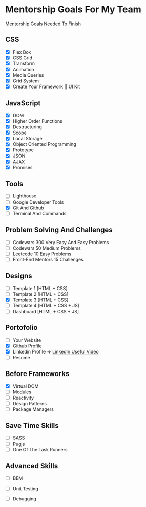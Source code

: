 # Mentorship Goals For My Team

Mentorship Goals Needed To Finish

## CSS

- [x] Flex Box
- [x] CSS Grid
- [x] Transform
- [x] Animation
- [x] Media Queries
- [x] Grid System
- [x] Create Your Framework || UI Kit

## JavaScript

- [x] DOM
- [x] Higher Order Functions
- [x] Destructuring
- [x] Scope
- [x] Local Storage
- [x] Object Oriented Programming
- [x] Prototype
- [x] JSON
- [x] AJAX
- [x] Promises

## Tools 

- [ ] Lighthouse
- [ ] Google Developer Tools
- [x] Git And Github
- [ ] Terminal And Commands

## Problem Solving And Challenges

- [ ] Codewars 300 Very Easy And Easy Problems
- [ ] Codewars 50 Medium Problems
- [ ] Leetcode 10 Easy Problems
- [ ] Front-End Mentors 15 Challenges

## Designs

- [ ] Template 1 [HTML + CSS]
- [ ] Template 2 [HTML + CSS]
- [x] Template 3 [HTML + CSS]
- [ ] Template 4 [HTML + CSS + JS]
- [ ] Dashboard [HTML + CSS + JS]

## Portofolio

- [ ] Your Website
- [x] Github Profile
- [x] Linkedin Profile => [LinkedIn Useful Video](https://www.youtube.com/watch?v=7JysIkTyccs)
- [ ] Resume

## Before Frameworks

- [x] Virtual DOM
- [ ] Modules
- [ ] Reactivity
- [ ] Design Patterns
- [ ] Package Managers

## Save Time Skills

- [ ] SASS
- [ ] Pugjs
- [ ] One Of The Task Runners

## Advanced Skills

- [ ] BEM
- [ ] Unit Testing
- [ ] Debugging

